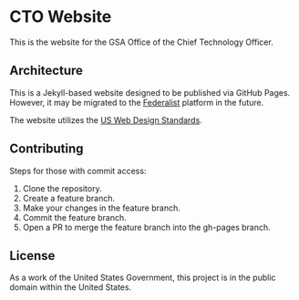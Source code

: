 # CTO Website

This is the website for the GSA Office of the Chief Technology Officer.

## Architecture

This is a Jekyll-based website designed to be published via GitHub Pages.
However, it may be migrated to the [Federalist](https://federalist.18f.gov/)
platform in the future.

The website utilizes the [US Web Design Standards](https://standards.usa.gov/).

## Contributing

Steps for those with commit access:

1. Clone the repository.
2. Create a feature branch.
3. Make your changes in the feature branch.
3. Commit the feature branch.
4. Open a PR to merge the feature branch into the gh-pages branch.

## License

As a work of the United States Government, this project is in the public domain
within the United States.
